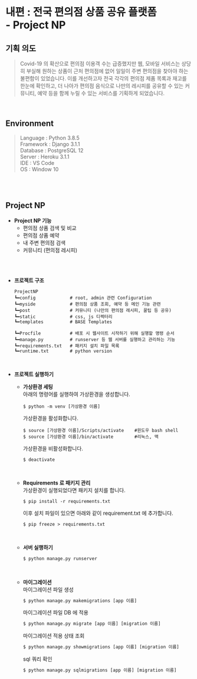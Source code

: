 # **내편** : 전국 편의점 상품 공유 플랫폼 <br>- Project NP


## 기획 의도

   > Covid-19 의 확산으로 편의점 이용객 수는 급증했지만 웹, 모바일 서비스는 상당히 부실해 원하는 상품이 근처 편의점에 없어 일일이 주변 편의점을 찾아야 하는 불편함이 있었습니다. 이를 개선하고자 전국 각각의 편의점 제품 목록과 재고를 한눈에 확인하고, 더 나아가 편의점 음식으로 나만의 레시피를 공유할 수 있는 커뮤니티, 예약 등을 함께 누릴 수 있는 서비스를 기획하게 되었습니다.  

<br/>


## Environment
> Language  : Python 3.8.5 <br/>
Framework   : Django 3.1.1  <br/>
Database    : PostgreSQL 12<br/>
Server      : Heroku 3.1.1 <br/>
IDE         : VS Code <br/>
OS          : Window 10

<br>


<br/>

## Project NP
+ **Project NP 기능**
   + 편의점 상품 검색 및 비교
   + 편의점 상품 예약
   + 내 주변 편의점 검색
   + 커뮤니티 (편의점 레시피)
<br>
<br>

+ **프로젝트 구조**
   ```
   ProjectNP
   ┗━config             # root, admin 관련 Configuration
   ┗━myside             # 편의점 상품 조회, 예약 등 메인 기능 관련
   ┗━post               # 커뮤니티 (나만의 편의점 레시피, 꿀팁 등 공유)
   ┗━static             # css, js 디렉터리
   ┗━templates          # BASE Templates

   ┗━Procfile           # 배포 시 웹사이트 시작하기 위해 실행할 명령 순서
   ┗━manage.py          # runserver 등 웹 서버를 실행하고 관리하는 기능
   ┗━requirements.txt   # 패키지 설치 파일 목록
   ┗━runtime.txt        # python version
   ```
<br>

      
+ **프로젝트 실행하기**
   + **가상환경 세팅**<br>
      아래의 명령어를 실행하여 가상환경을 생성합니다.
      ```
      $ python -m venv [가상환경 이름]
      ```

      가상환경을 활성화합니다.
      ```
      $ source [가상환경 이름]/Scripts/activate    #윈도우 bash shell
      $ source [가상환경 이름]/bin/activate        #리눅스, 맥
      ```

      가상환경을 비활성화합니다.
      ```
      $ deactivate
      ```
      <br>

   + **Requirements 로 패키지 관리** <br>
      가상환경이 실행되었다면 패키지 설치를 합니다.
      ```
      $ pip install -r requirements.txt
      ```
      이후 설치 파일이 있으면 아래와 같이 requirement.txt 에 추가합니다.
      ```
      $ pip freeze > requirements.txt
      ```
      <br>

   + **서버 실행하기**
      ```python
      $ python manage.py runserver
      ```
      <br>


   + **마이그레이션** <br>
      마이그레이션 파일 생성
      ```python
      $ python manage.py makemigrations [app 이름]
      ```  

      마이그레이션 파일 DB 에 적용
      ```python
      $ python manage.py migrate [app 이름] [migration 이름]
      ```

      마이그레이션 적용 상태 조회
      ```python
      $ python manage.py showmigrations [app 이름] [migration 이름]
      ```

      sql 쿼리 확인
      ```python
      $ python manage.py sqlmigrations [app 이름] [migration 이름]
      ```  
